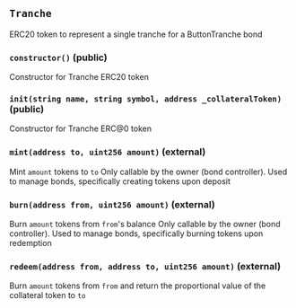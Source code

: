 ## `Tranche`

ERC20 token to represent a single tranche for a ButtonTranche bond

### `constructor()` (public)

Constructor for Tranche ERC20 token

### `init(string name, string symbol, address _collateralToken)` (public)

Constructor for Tranche ERC@0 token

### `mint(address to, uint256 amount)` (external)

Mint `amount` tokens to `to`
Only callable by the owner (bond controller). Used to
manage bonds, specifically creating tokens upon deposit

### `burn(address from, uint256 amount)` (external)

Burn `amount` tokens from `from`'s balance
Only callable by the owner (bond controller). Used to
manage bonds, specifically burning tokens upon redemption

### `redeem(address from, address to, uint256 amount)` (external)

Burn `amount` tokens from `from` and return the proportional
value of the collateral token to `to`
